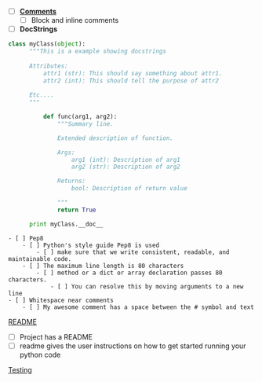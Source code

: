 - [ ] [**Comments**](https://google.github.io/styleguide/pyguide.html#Comments)
    - [ ] Block and inline comments

- [ ] **DocStrings**
```python
class myClass(object):
      """This is a example showing docstrings
      
      Attributes:
          attr1 (str): This should say something about attr1.
          attr2 (int): This should tell the purpose of attr2 
      
      Etc....
      """

          def func(arg1, arg2):
              """Summary line.

              Extended description of function.

              Args:
                  arg1 (int): Description of arg1
                  arg2 (str): Description of arg2

              Returns:
                  bool: Description of return value

              """
              return True

      print myClass.__doc__
```
	- [ ] Pep8
		- [ ] Python's style guide Pep8 is used
		    - [ ] make sure that we write consistent, readable, and maintainable code.
		- [ ] The maximum line length is 80 characters
		    - [ ] method or a dict or array declaration passes 80 characters. 
		        - [ ] You can resolve this by moving arguments to a new line
	- [ ] Whitespace near comments
		- [ ] My awesome comment has a space between the # symbol and text

[README](http://jfhbrook.github.io/2011/11/09/readmes.html)
- [ ] Project has a README
- [ ] readme gives the user instructions on how to get started running your python code

[Testing](https://www.udacity.com/course/software-testing--cs258)
